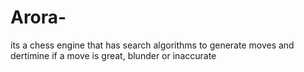 # Arora-
its a chess engine that has search algorithms to generate moves and dertimine if a move is great, blunder or inaccurate

